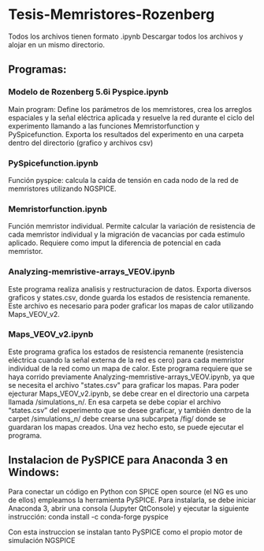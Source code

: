 # Tesis-Memristores-Rozenberg
Todos los archivos tienen formato .ipynb
Descargar todos los archivos y alojar en un mismo directorio.

## Programas:

### Modelo de Rozenberg 5.6i Pyspice.ipynb
Main program: Define los parámetros de los memristores, crea los arreglos espaciales y la señal eléctrica aplicada y resuelve la red durante el ciclo del experimento llamando a las funciones Memristorfunction y PySpicefunction. Exporta los resultados del experimento en una carpeta dentro del directorio (grafico y archivos csv)

### PySpicefunction.ipynb
Función pyspice: calcula la caída de tensión en cada nodo de la red de memristores utilizando NGSPICE.

### Memristorfunction.ipynb
Función memristor individual. Permite calcular la variación de resistencia de cada memristor individual y la migración de vacancias por cada estimulo aplicado. Requiere como imput la diferencia de potencial en cada memristor.

### Analyzing-memristive-arrays_VEOV.ipynb
Este programa realiza analisis y restructuracion de datos. Exporta diversos graficos y states.csv, donde guarda los estados de resistencia remanente. Este archivo es necesario para poder graficar los mapas de calor utilizando Maps_VEOV_v2. 

### Maps_VEOV_v2.ipynb
Este programa grafica los estados de resistencia remanente (resistencia eléctrica cuando la señal externa de la red es cero) para cada memristor individual de la red como un mapa de calor.
Este programa requiere que se haya corrido previamente Analyzing-memristive-arrays_VEOV.ipynb, ya que se necesita el archivo "states.csv" para graficar los mapas.
Para poder ejecturar Maps_VEOV_v2.ipynb, se debe crear en el directorio una carpeta llamada /simulations_n/. En esa carpeta se debe copiar el archivo “states.csv” del experimento que se desee graficar, y también dentro de la carpet /simulations_n/ debe crearse una subcarpeta /fig/ donde se guardaran los mapas creados. Una vez hecho esto, se puede ejecutar el programa.


## Instalacion de PySPICE para Anaconda 3 en Windows:

Para conectar un código en Python con SPICE open source (el NG es uno de ellos) empleamos la herramienta PySPICE. 
Para instalarla, se debe iniciar Anaconda 3, abrir una consola (Jupyter QtConsole) y ejecutar la siguiente instrucción: 
conda install -c conda-forge pyspice

Con esta instruccion se instalan tanto PySPICE como el propio motor de simulación NGSPICE

